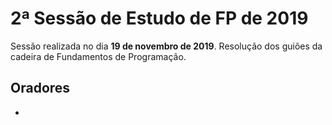 # 2ª Sessão de Estudo de FP de 2019
Sessão realizada no dia **19 de novembro de 2019**. Resolução dos guiões da cadeira de Fundamentos de Programação.

## Oradores

* 
